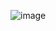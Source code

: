 ![image](https://github.com/PerroneEros/ASO2024TPs/assets/166446910/8a589f00-572d-497e-ae4d-968d0ad2079b)
